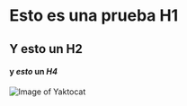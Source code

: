 # Esto es una prueba H1
## Y esto un H2
#### y _esto_ un *H4*
![Image of Yaktocat](https://octodex.github.com/images/yaktocat.png)
